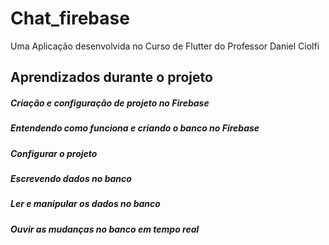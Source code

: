 # Chat_firebase

Uma Aplicação desenvolvida no Curso de Flutter do Professor Daniel Ciolfi

## Aprendizados durante o projeto

##### Criação e configuração de projeto no Firebase
##### Entendendo como funciona e criando o banco no Firebase
##### Configurar o projeto 
##### Escrevendo dados no banco
##### Ler e manipular os dados no banco
##### Ouvir as mudanças no banco em tempo real

